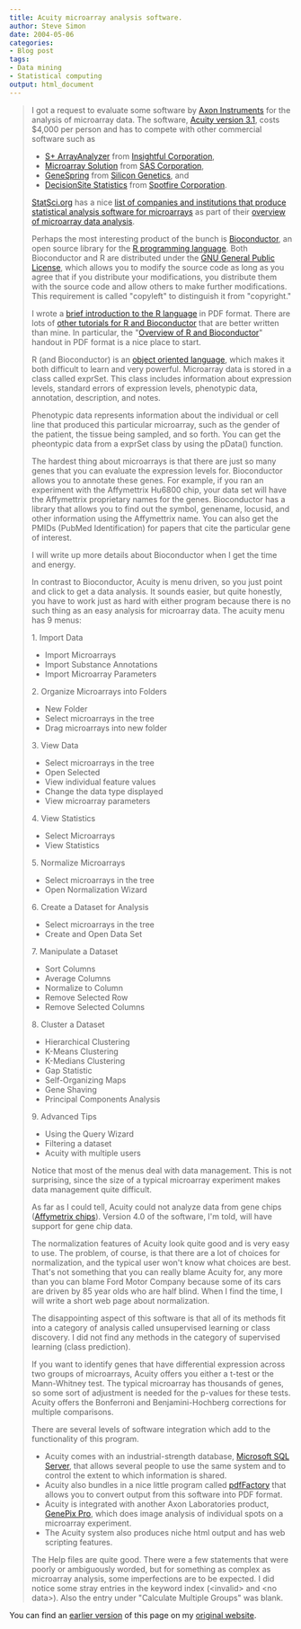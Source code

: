 ```yaml
---
title: Acuity microarray analysis software.
author: Steve Simon
date: 2004-05-06
categories:
- Blog post
tags:
- Data mining
- Statistical computing
output: html_document
---
```

> I got a request to evaluate some software by [Axon
> Instruments](http://www.axon.com/index.html) for the analysis of
> microarray data. The software, [Acuity version
> 3.1](http://www.axon.com/gn_Acuity.html), costs \$4,000 per person and
> has to compete with other commercial software such as
>
> -   [S+
>     ArrayAnalyzer](http://www.insightful.com/products/s-plus_arrayanalyzer/default.asp)
>     from [Insightful
>     Corporation](http://www.insightful.com/products/s-plus_arrayanalyzer/default.asp),
> -   [Microarray Solution](http://www.sas.com/industry/pharma/mas/)
>     from [SAS Corporation](http://www.sas.com/index.html),
> -   [GeneSpring](http://www.silicongenetics.com/cgi/SiG.cgi/Products/GeneSpring/index.smf)
>     from [Silicon
>     Genetics](http://www.silicongenetics.com/cgi/SiG.cgi/index.smf),
>     and
> -   [DecisionSite
>     Statistics](http://www.spotfire.com/products/comp.asp) from
>     [Spotfire Corporation](http://www.spotfire.com/).
>
> [StatSci.org](http://www.statsci.org/index.html) has a nice [list of
> companies and institutions that produce statistical analysis software
> for microarrays](http://www.statsci.org/micrarra/analysis.html) as
> part of their [overview of microarray data
> analysis](http://www.statsci.org/micrarra/).
>
> Perhaps the most interesting product of the bunch is
> [Bioconductor](http://www.bioconductor.org/), an open source library
> for the [R programming language](http://cran.r-project.org/). Both
> Bioconductor and R are distributed under the [GNU General Public
> License](http://www.gnu.org/copyleft/gpl.html), which allows you to
> modify the source code as long as you agree that if you distribute
> your modifications, you distribute them with the source code and allow
> others to make further modifications. This requirement is called
> \"copyleft\" to distinguish it from \"copyright.\"
>
> I wrote a [brief introduction to the R
> language](file:///J:/Web/model/images/regression%20models%20in%20R.pdf)
> in PDF format. There are lots of [other tutorials for R and
> Bioconductor](http://www.bioconductor.org/labmat.html) that are better
> written than mine. In particular, the \"[Overview of R and
> Bioconductor](http://www.bioconductor.org/labMat/pdf/RandBioC.pdf)\"
> handout in PDF format is a nice place to start.
>
> R (and Bioconductor) is an [object oriented
> language](http://en.wikipedia.org/wiki/Object_oriented), which makes
> it both difficult to learn and very powerful. Microarray data is
> stored in a class called exprSet. This class includes information
> about expression levels, standard errors of expression levels,
> phenotypic data, annotation, description, and notes.
>
> Phenotypic data represents information about the individual or cell
> line that produced this particular microarray, such as the gender of
> the patient, the tissue being sampled, and so forth. You can get the
> pheontypic data from a exprSet class by using the pData() function.
>
> The hardest thing about microarrays is that there are just so many
> genes that you can evaluate the expression levels for. Bioconductor
> allows you to annotate these genes. For example, if you ran an
> experiment with the Affymettrix Hu6800 chip, your data set will have
> the Affymettrix proprietary names for the genes. Bioconductor has a
> library that allows you to find out the symbol, genename, locusid, and
> other information using the Affymettrix name. You can also get the
> PMIDs (PubMed Identification) for papers that cite the particular gene
> of interest.
>
> I will write up more details about Bioconductor when I get the time
> and energy.
>
> In contrast to Bioconductor, Acuity is menu driven, so you just point
> and click to get a data analysis. It sounds easier, but quite
> honestly, you have to work just as hard with either program because
> there is no such thing as an easy analysis for microarray data. The
> acuity menu has 9 menus:
>
> 1\. Import Data
>
> -   Import Microarrays
> -   Import Substance Annotations
> -   Import Microarray Parameters
>
> 2\. Organize Microarrays into Folders
>
> -   New Folder
> -   Select microarrays in the tree
> -   Drag microarrays into new folder
>
> 3\. View Data
>
> -   Select microarrays in the tree
> -   Open Selected
> -   View individual feature values
> -   Change the data type displayed
> -   View microarray parameters
>
> 4\. View Statistics
>
> -   Select Microarrays
> -   View Statistics
>
> 5\. Normalize Microarrays
>
> -   Select microarrays in the tree
> -   Open Normalization Wizard
>
> 6\. Create a Dataset for Analysis
>
> -   Select microarrays in the tree
> -   Create and Open Data Set
>
> 7\. Manipulate a Dataset
>
> -   Sort Columns
> -   Average Columns
> -   Normalize to Column
> -   Remove Selected Row
> -   Remove Selected Columns
>
> 8\. Cluster a Dataset
>
> -   Hierarchical Clustering
> -   K-Means Clustering
> -   K-Medians Clustering
> -   Gap Statistic
> -   Self-Organizing Maps
> -   Gene Shaving
> -   Principal Components Analysis
>
> 9\. Advanced Tips
>
> -   Using the Query Wizard
> -   Filtering a dataset
> -   Acuity with multiple users
>
> Notice that most of the menus deal with data management. This is not
> surprising, since the size of a typical microarray experiment makes
> data management quite difficult.
>
> As far as I could tell, Acuity could not analyze data from gene chips
> ([Affymetrix chips](http://www.affymetrix.com/index.affx)). Version
> 4.0 of the software, I\'m told, will have support for gene chip data.
>
> The normalization features of Acuity look quite good and is very easy
> to use. The problem, of course, is that there are a lot of choices for
> normalization, and the typical user won\'t know what choices are best.
> That\'s not something that you can really blame Acuity for, any more
> than you can blame Ford Motor Company because some of its cars are
> driven by 85 year olds who are half blind. When I find the time, I
> will write a short web page about normalization.
>
> The disappointing aspect of this software is that all of its methods
> fit into a category of analysis called unsupervised learning or class
> discovery. I did not find any methods in the category of supervised
> learning (class prediction).
>
> If you want to identify genes that have differential expression across
> two groups of microarrays, Acuity offers you either a t-test or the
> Mann-Whitney test. The typical microarray has thousands of genes, so
> some sort of adjustment is needed for the p-values for these tests.
> Acuity offers the Bonferroni and Benjamini-Hochberg corrections for
> multiple comparisons.
>
> There are several levels of software integration which add to the
> functionality of this program.
>
> -   Acuity comes with an industrial-strength database, [Microsoft SQL
>     Server](http://www.microsoft.com/sql/), that allows several people
>     to use the same system and to control the extent to which
>     information is shared.
> -   Acuity also bundles in a nice little program called
>     [pdfFactory](http://www.pdffactory.com/products/pdffactory/index.html)
>     that allows you to convert output from this software into PDF
>     format.
> -   Acuity is integrated with another Axon Laboratories product,
>     [GenePix Pro](http://www.axon.com/gn_GenePixSoftware.html), which
>     does image analysis of individual spots on a microarray
>     experiment.
> -   The Acuity system also produces niche html output and has web
>     scripting features.
>
> The Help files are quite good. There were a few statements that were
> poorly or ambiguously worded, but for something as complex as
> microarray analysis, some imperfections are to be expected. I did
> notice some stray entries in the keyword index (\<invalid\> and \<no
> data\>). Also the entry under \"Calculate Multiple Groups\" was blank.

You can find an [earlier version](http://www.pmean.com/04/acuity.html) of this page on my [original website](http://www.pmean.com/original_site.html).
